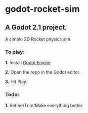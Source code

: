 # godot-rocket-sim
## A Godot 2.1 project.

A simple 2D Rocket physics sim.

### To play:
**1.** Install [Godot Engine](https://godotengine.org/).

**2.** Open the repo in the Godot editor.

**3.** Hit Play.

### Todo:
**1.** Refine/Trim/Make everything better.

